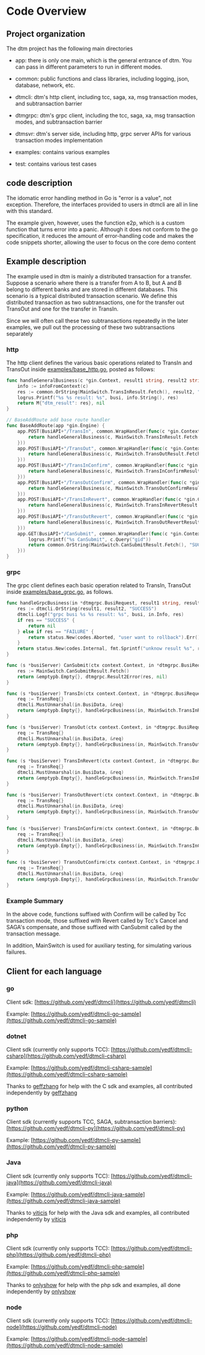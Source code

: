 # Code Overview

## Project organization

The dtm project has the following main directories

- app: there is only one main, which is the general entrance of dtm.
  You can pass in different parameters to run in different modes.

- common: public functions and class libraries, including logging, json, database, network, etc.

- dtmcli: dtm's http client, including tcc, saga, xa, msg transaction modes, and subtransaction barrier

- dtmgrpc: dtm's grpc client, including the tcc, saga, xa, msg transaction modes, and subtransaction barrier 

- dtmsvr: dtm's server side, including http, grpc server APIs for various transaction modes implementation

- examples: contains various examples

- test: contains various test cases

## code description

The idomatic error handling method in Go is "error is a value", not exception.
Therefore, the interfaces provided to users in dtmcli are all in line with this standard.

The example given, however, uses the function e2p, which is a custom function that turns error into a panic.
Although it does not conform to the go specification, it reduces the amount of error-handling code and makes the code snippets shorter, allowing the user to focus on the core demo content

## Example description

The example used in dtm is mainly a distributed transaction for a transfer. 
Suppose a scenario where there is a transfer from A to B, but A and B belong to different banks and are stored in different databases.
This scenario is a typical distributed transaction scenario.
We define this distributed transaction as two subtransactions, one for the transfer out TransOut and one for the transfer in TransIn.

Since we will often call these two subtransactions repeatedly in the later examples, we pull out the processing of these two subtransactions separately

### http

The http client defines the various basic operations related to TransIn and TransOut inside [examples/base_http.go](https://github.com/yedf/dtm/blob/main/examples/base_http.go), posted as follows:

``` go
func handleGeneralBusiness(c *gin.Context, result1 string, result2 string, busi string) (interface{}, error) {
	info := infoFromContext(c)
	res := common.OrString(MainSwitch.TransInResult.Fetch(), result2, "SUCCESS")
	logrus.Printf("%s %s result: %s", busi, info.String(), res)
	return M{"dtm_result": res}, nil
}

// BaseAddRoute add base route handler
func BaseAddRoute(app *gin.Engine) {
	app.POST(BusiAPI+"/TransIn", common.WrapHandler(func(c *gin.Context) (interface{}, error) {
		return handleGeneralBusiness(c, MainSwitch.TransInResult.Fetch(), reqFrom(c).TransInResult, "transIn")
	}))
	app.POST(BusiAPI+"/TransOut", common.WrapHandler(func(c *gin.Context) (interface{}, error) {
		return handleGeneralBusiness(c, MainSwitch.TransOutResult.Fetch(), reqFrom(c).TransOutResult, "TransOut")
	}))
	app.POST(BusiAPI+"/TransInConfirm", common.WrapHandler(func(c *gin.Context) (interface{}, error) {
		return handleGeneralBusiness(c, MainSwitch.TransInConfirmResult.Fetch(), "", "TransInConfirm")
	}))
	app.POST(BusiAPI+"/TransOutConfirm", common.WrapHandler(func(c *gin.Context) (interface{}, error) {
		return handleGeneralBusiness(c, MainSwitch.TransOutConfirmResult.Fetch(), "", "TransOutConfirm")
	}))
	app.POST(BusiAPI+"/TransInRevert", common.WrapHandler(func(c *gin.Context) (interface{}, error) {
		return handleGeneralBusiness(c, MainSwitch.TransInRevertResult.Fetch(), "", "TransInRevert")
	}))
	app.POST(BusiAPI+"/TransOutRevert", common.WrapHandler(func(c *gin.Context) (interface{}, error) {
		return handleGeneralBusiness(c, MainSwitch.TransOutRevertResult.Fetch(), "", "TransOutRevert")
	}))
	app.GET(BusiAPI+"/CanSubmit", common.WrapHandler(func(c *gin.Context) (interface{}, error) {
		logrus.Printf("%s CanSubmit", c.Query("gid"))
		return common.OrString(MainSwitch.CanSubmitResult.Fetch(), "SUCCESS"), nil
	}))
}
```

### grpc

The grpc client defines each basic operation related to TransIn, TransOut inside [examples/base_grpc.go](https://github.com/yedf/dtm/blob/main/examples/base_grpc.go), as follows.

``` go
func handleGrpcBusiness(in *dtmgrpc.BusiRequest, result1 string, result2 string, busi string) error {
	res := dtmcli.OrString(result1, result2, "SUCCESS")
	dtmcli.Logf("grpc busi %s %s result: %s", busi, in.Info, res)
	if res == "SUCCESS" {
		return nil
	} else if res == "FAILURE" {
		return status.New(codes.Aborted, "user want to rollback").Err()
	}
	return status.New(codes.Internal, fmt.Sprintf("unknow result %s", res)).Err()
}

func (s *busiServer) CanSubmit(ctx context.Context, in *dtmgrpc.BusiRequest) (*emptypb.Empty, error) {
	res := MainSwitch.CanSubmitResult.Fetch()
	return &emptypb.Empty{}, dtmgrpc.Result2Error(res, nil)
}

func (s *busiServer) TransIn(ctx context.Context, in *dtmgrpc.BusiRequest) (*emptypb.Empty, error) {
	req := TransReq{}
	dtmcli.MustUnmarshal(in.BusiData, &req)
	return &emptypb.Empty{}, handleGrpcBusiness(in, MainSwitch.TransInResult.Fetch(), req.TransInResult, dtmcli.GetFuncName())
}

func (s *busiServer) TransOut(ctx context.Context, in *dtmgrpc.BusiRequest) (*emptypb.Empty, error) {
	req := TransReq{}
	dtmcli.MustUnmarshal(in.BusiData, &req)
	return &emptypb.Empty{}, handleGrpcBusiness(in, MainSwitch.TransOutResult.Fetch(), req.TransOutResult, dtmcli.GetFuncName())
}

func (s *busiServer) TransInRevert(ctx context.Context, in *dtmgrpc.BusiRequest) (*emptypb.Empty, error) {
	req := TransReq{}
	dtmcli.MustUnmarshal(in.BusiData, &req)
	return &emptypb.Empty{}, handleGrpcBusiness(in, MainSwitch.TransInRevertResult.Fetch(), "", dtmcli.GetFuncName())
}

func (s *busiServer) TransOutRevert(ctx context.Context, in *dtmgrpc.BusiRequest) (*emptypb.Empty, error) {
	req := TransReq{}
	dtmcli.MustUnmarshal(in.BusiData, &req)
	return &emptypb.Empty{}, handleGrpcBusiness(in, MainSwitch.TransOutRevertResult.Fetch(), "", dtmcli.GetFuncName())
}

func (s *busiServer) TransInConfirm(ctx context.Context, in *dtmgrpc.BusiRequest) (*emptypb.Empty, error) {
	req := TransReq{}
	dtmcli.MustUnmarshal(in.BusiData, &req)
	return &emptypb.Empty{}, handleGrpcBusiness(in, MainSwitch.TransInConfirmResult.Fetch(), "", dtmcli.GetFuncName())
}

func (s *busiServer) TransOutConfirm(ctx context.Context, in *dtmgrpc.BusiRequest) (*emptypb.Empty, error) {
	req := TransReq{}
	dtmcli.MustUnmarshal(in.BusiData, &req)
	return &emptypb.Empty{}, handleGrpcBusiness(in, MainSwitch.TransOutConfirmResult.Fetch(), "", dtmcli.GetFuncName())
}
```

### Example Summary

In the above code, functions suffixed with Confirm will be called by Tcc transaction mode, those suffixed with Revert called by Tcc's Cancel and SAGA's compensate, and those suffixed with CanSubmit called by the transaction message.

In addition, MainSwitch is used for auxiliary testing, for simulating various failures.

## Client for each language

### go
Client sdk: [https://github.com/yedf/dtmcli](https://github.com/yedf/dtmcli)

Example: [https://github.com/yedf/dtmcli-go-sample](https://github.com/yedf/dtmcli-go-sample)

### dotnet

Client sdk (currently only supports TCC): [https://github.com/yedf/dtmcli-csharp](https://github.com/yedf/dtmcli-csharp)

Example: [https://github.com/yedf/dtmcli-csharp-sample](https://github.com/yedf/dtmcli-csharp-sample)

Thanks to [geffzhang](https://github.com/geffzhang) for help with the C sdk and examples, all contributed independently by [geffzhang](https://github.com/geffzhang)

### python

Client sdk (currently supports TCC, SAGA, subtransaction barriers): [https://github.com/yedf/dtmcli-py](https://github.com/yedf/dtmcli-py)

Example: [https://github.com/yedf/dtmcli-py-sample](https://github.com/yedf/dtmcli-py-sample)

### Java

Client sdk (currently only supports TCC): [https://github.com/yedf/dtmcli-java](https://github.com/yedf/dtmcli-java)

Example: [https://github.com/yedf/dtmcli-java-sample](https://github.com/yedf/dtmcli-java-sample)

Thanks to [viticis](https://github.com/viticis) for help with the Java sdk and examples, all contributed independently by [viticis](https://github.com/viticis)

### php

Client sdk (currently only supports TCC): [https://github.com/yedf/dtmcli-php](https://github.com/yedf/dtmcli-php)

Example: [https://github.com/yedf/dtmcli-php-sample](https://github.com/yedf/dtmcli-php-sample)

Thanks to [onlyshow](https://github.com/onlyshow) for help with the php sdk and examples, all done independently by [onlyshow](https://github.com/onlyshow)

### node

Client sdk (currently only supports TCC): [https://github.com/yedf/dtmcli-node](https://github.com/yedf/dtmcli-node)

Example: [https://github.com/yedf/dtmcli-node-sample](https://github.com/yedf/dtmcli-node-sample)
